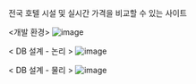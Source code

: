 
전국 호텔 시설 및 실시간 가격을 비교할 수 있는 사이트

<개발 환경>
![image](https://github.com/eunjung15/backup_semipj2/assets/135147602/61712d4e-4b6b-4563-8739-741c9b6ba8e7)

< DB 설계 - 논리 >
![image](https://github.com/eunjung15/backup_semipj2/assets/135147602/cd8fd7bb-0ad3-45c0-8248-9dd5f894a82b)


< DB 설계 - 물리 >
![image](https://github.com/eunjung15/backup_semipj2/assets/135147602/13433dea-1634-4513-b7a3-4466b53811d4)




